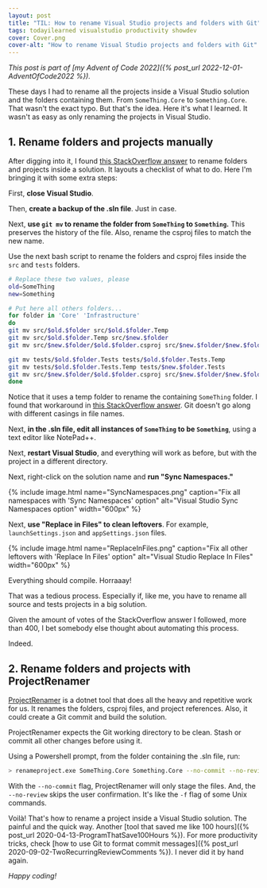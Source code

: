 ```yaml
---
layout: post
title: "TIL: How to rename Visual Studio projects and folders with Git"
tags: todayilearned visualstudio productivity showdev
cover: Cover.png
cover-alt: "How to rename Visual Studio projects and folders with Git" 
---
```


_This post is part of [my Advent of Code 2022]({% post_url 2022-12-01-AdventOfCode2022 %})._

These days I had to rename all the projects inside a Visual Studio solution and the folders containing them. From `SomeThing.Core` to `Something.Core`. That wasn't the exact typo. But that's the idea. Here it's what I learned. It wasn't as easy as only renaming the projects in Visual Studio.

## 1. Rename folders and projects manually

After digging into it, I found [this StackOverflow answer](https://stackoverflow.com/questions/2043618/proper-way-to-rename-solution-and-directories-in-visual-studio) to rename folders and projects inside a solution. It layouts a checklist of what to do. Here I'm bringing it with some extra steps:

First, **close Visual Studio**.

Then, **create a backup of the .sln file**. Just in case.

Next, **use `git mv` to rename the folder from `SomeThing` to `Something`.** This preserves the history of the file. Also, rename the csproj files to match the new name.  

Use the next bash script to rename the folders and csproj files inside the `src` and `tests` folders.  

```bash
# Replace these two values, please
old=SomeThing
new=Something

# Put here all others folders...
for folder in 'Core' 'Infrastructure'
do
git mv src/$old.$folder src/$old.$folder.Temp
git mv src/$old.$folder.Temp src/$new.$folder
git mv src/$new.$folder/$old.$folder.csproj src/$new.$folder/$new.$folder.csproj

git mv tests/$old.$folder.Tests tests/$old.$folder.Tests.Temp
git mv tests/$old.$folder.Tests.Temp tests/$new.$folder.Tests
git mv src/$new.$folder/$old.$folder.csproj src/$new.$folder/$new.$folder.csproj
done
```  

Notice that it uses a temp folder to rename the containing `SomeThing` folder. I found that workaround in [this StackOverflow answer](https://stackoverflow.com/questions/3011625/git-mv-and-only-change-case-of-directory). Git doesn't go along with different casings in file names.  

Next, **in the .sln file, edit all instances of `SomeThing` to be `Something`**, using a text editor like NotePad++.

Next, **restart Visual Studio**, and everything will work as before, but with the project in a different directory.

Next, right-click on the solution name and **run "Sync Namespaces."**

{% include image.html name="SyncNamespaces.png" caption="Fix all namespaces with 'Sync Namespaces' option" alt="Visual Studio Sync Namespaces option" width="600px" %}

Next, **use "Replace in Files" to clean leftovers**. For example, `launchSettings.json` and `appSettings.json` files.

{% include image.html name="ReplaceInFiles.png" caption="Fix all other leftovers with 'Replace In Files' option" alt="Visual Studio Replace In Files" width="600px" %}

Everything should compile. Horraaay!

That was a tedious process. Especially if, like me, you have to rename all source and tests projects in a big solution.

Given the amount of votes of the StackOverflow answer I followed, more than 400, I bet somebody else thought about automating this process.

Indeed.

## 2. Rename folders and projects with ProjectRenamer

[ProjectRenamer](https://github.com/ModernRonin/ProjectRenamer) is a dotnet tool that does all the heavy and repetitive work for us. It renames the folders, csproj files, and project references. Also, it could create a Git commit and build the solution.

ProjectRenamer expects the Git working directory to be clean. Stash or commit all other changes before using it. 

Using a Powershell prompt, from the folder containing the .sln file, run:

```bash
> renameproject.exe SomeThing.Core Something.Core --no-commit --no-review
```

With the `--no-commit` flag, ProjectRenamer will only stage the files. And, the `--no-review` skips the user confirmation. It's like the `-f` flag of some Unix commands.

Voilà! That's how to rename a project inside a Visual Studio solution. The painful and the quick way. Another [tool that saved me like 100 hours]({% post_url 2020-04-13-ProgramThatSave100Hours %}). For more productivity tricks, check [how to use Git to format commit messages]({% post_url 2020-09-02-TwoRecurringReviewComments %}). I never did it by hand again.

_Happy coding!_